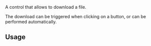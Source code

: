 A control that allows to download a file.

The download can be triggered when clicking on a button, or can be performed automatically.

## Usage
